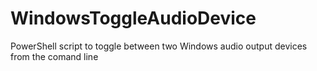 # WindowsToggleAudioDevice
PowerShell script to toggle between two Windows audio output devices from the comand line
